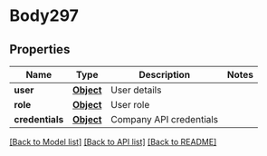 # Body297

## Properties
Name | Type | Description | Notes
------------ | ------------- | ------------- | -------------
**user** | [**Object**](Object.md) | User details | 
**role** | [**Object**](Object.md) | User role | 
**credentials** | [**Object**](Object.md) | Company API credentials | 

[[Back to Model list]](../README.md#documentation-for-models) [[Back to API list]](../README.md#documentation-for-api-endpoints) [[Back to README]](../README.md)

